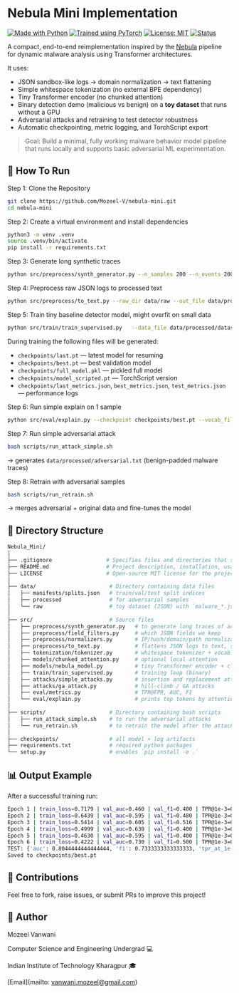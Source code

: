 # Nebula Mini Implementation

[![Made with Python](https://img.shields.io/badge/Made%20with-Python-3670A0?logo=python&logoColor=white)](https://www.python.org/)
[![Trained using PyTorch](https://img.shields.io/badge/Trained%20using-PyTorch-EE4C2C?logo=pytorch&logoColor=white)](https://pytorch.org/)
[![License: MIT](https://img.shields.io/badge/License-MIT-yellow.svg)](https://opensource.org/licenses/MIT)
[![Status](https://img.shields.io/badge/Build-Active-blue)](https://github.com/Mozeel-V/nebula-mini)

A compact, end-to-end reimplementation inspired by the [Nebula](https://arxiv.org/abs/2310.10664) pipeline for dynamic malware analysis using Transformer architectures.

It uses:
- JSON sandbox-like logs → domain normalization → text flattening
- Simple whitespace tokenization (no external BPE dependency)
- Tiny Transformer encoder (no chunked attention)
- Binary detection demo (malicious vs benign) on a **toy dataset** that runs without a GPU
- Adversarial attacks and retraining to test detector robustness
- Automatic checkpointing, metric logging, and TorchScript export

> Goal: Build a minimal, fully working malware behavior model pipeline that runs locally and supports basic adversarial ML experimentation. 

## 🧱 How To Run

Step 1: Clone the Repository

```bash
git clone https://github.com/Mozeel-V/nebula-mini.git
cd nebula-mini
```

Step 2: Create a virtual environment and install dependencies

```bash
python3 -m venv .venv
source .venv/bin/activate  
pip install -r requirements.txt
```

Step 3: Generate long synthetic traces

```bash
python src/preprocess/synth_generator.py --n_samples 200 --n_events 200
```

Step 4: Preprocess raw JSON logs to processed text
```bash
python src/preprocess/to_text.py --raw_dir data/raw --out_file data/processed/dataset.txt --manifest data/manifests/splits.json
```

Step 5: Train tiny baseline detector model, might overfit on small data
```bash
python src/train/train_supervised.py   --data_file data/processed/dataset.txt   --splits data/manifests/splits.json   --max_len 512 --d_model 128 --heads 4 --layers 1 --epochs 6 --batch_size 8 --chunk_size 0  
```

During training the following files will be generated:

- `checkpoints/last.pt` — latest model for resuming
- `checkpoints/best.pt` — best validation model
- `checkpoints/full_model.pkl` — pickled full model
- `checkpoints/model_scripted.pt` — TorchScript version
- `checkpoints/last_metrics.json`, `best_metrics.json`, `test_metrics.json` — performance logs

Step 6: Run simple explain on 1 sample
```bash
python src/eval/explain.py --checkpoint checkpoints/best.pt --vocab_file checkpoints/vocab.json --sample_index 0 --data_file data/processed/dataset.txt
```

Step 7: Run simple adversarial attack
```bash
bash scripts/run_attack_simple.sh
```
→ generates `data/processed/adversarial.txt` (benign-padded malware traces)

Step 8: Retrain with adversarial samples
```bash
bash scripts/run_retrain.sh
```
→ merges adversarial + original data and fine-tunes the model

## 📁 Directory Structure
```bash
Nebula_Mini/
│
├── .gitignore                 # Specifies files and directories that should be ignored by Git
├── README.md                  # Project description, installation, usage, and details
├── LICENSE                    # Open-source MIT license for the project
│
├── data/                       # Directory containing data files 
│   ├── manifests/splits.json   # train/val/test split indices
│   ├── processed               # for adversarial samples
│   └── raw                     # toy dataset (JSON) with `malware_*.json` and `benign_*.json`
│
├── src/                        # Source files
│   ├── preprocess/synth_generator.py   # to generate long traces of activity
│   ├── preprocess/field_filters.py     # which JSON fields we keep 
│   ├── preprocess/normalizers.py       # IP/hash/domain/path normalization   
│   ├── preprocess/to_text.py           # flattens JSON logs to text, saves splits   
│   ├── tokenization/tokenizer.py       # whitespace tokenizer + vocab builder  
│   ├── models/chunked_attention.py     # optional local attention 
│   ├── models/nebula_model.py          # tiny Transformer encoder + classifier 
│   ├── train/train_supervised.py       # training loop (binary)
│   ├── attacks/simple_attacks.py       # insertion and replacement attacks
│   ├── attacks/ga_attack.py            # hill-climb / GA attacks 
│   ├── eval/metrics.py                 # TPR@FPR, AUC, F1                
│   └── eval/explain.py                 # prints top tokens by attention & gradients (simple)
│
├── scripts/                    # Directory containing bash scripts 
│   ├── run_attack_simple.sh    # to run the adversarial attacks
│   └── run_retrain.sh          # to retrain the model after the attacks
│
├── checkpoints/                # all model + log artifacts  
├── requirements.txt            # required python packages
└── setup.py                    # enables `pip install -e .`
```
## 📊 Output Example

After a successful training run:
```bash
Epoch 1 | train_loss=0.7179 | val_auc=0.460 | val_f1=0.400 | TPR@1e-3=0.100
Epoch 2 | train_loss=0.6439 | val_auc=0.595 | val_f1=0.480 | TPR@1e-3=0.200
Epoch 3 | train_loss=0.5414 | val_auc=0.605 | val_f1=0.516 | TPR@1e-3=0.200
Epoch 4 | train_loss=0.4999 | val_auc=0.630 | val_f1=0.400 | TPR@1e-3=0.300
Epoch 5 | train_loss=0.4630 | val_auc=0.595 | val_f1=0.400 | TPR@1e-3=0.400
Epoch 6 | train_loss=0.4222 | val_auc=0.730 | val_f1=0.500 | TPR@1e-3=0.300
TEST: {'auc': 0.8044444444444444, 'f1': 0.7333333333333333, 'tpr_at_1e-3': 0.4, 'tpr_at_1e-4': 0.4}
Saved to checkpoints/best.pt
```

## 🤝 Contributions

Feel free to fork, raise issues, or submit PRs to improve this project!

## 👤 Author

Mozeel Vanwani

Computer Science and Engineering Undergrad 💻

Indian Institute of Technology Kharagpur 🎓

[Email](mailto: vanwani.mozeel@gmail.com)



